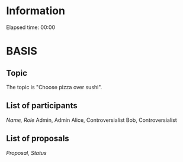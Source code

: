 # Information

Elapsed time: 00:00

# BASIS

## Topic

The topic is "Choose pizza over sushi".

## List of participants

_Name, Role_
Admin, Admin
Alice, Controversialist
Bob, Controversialist

## List of proposals

_Proposal, Status_
